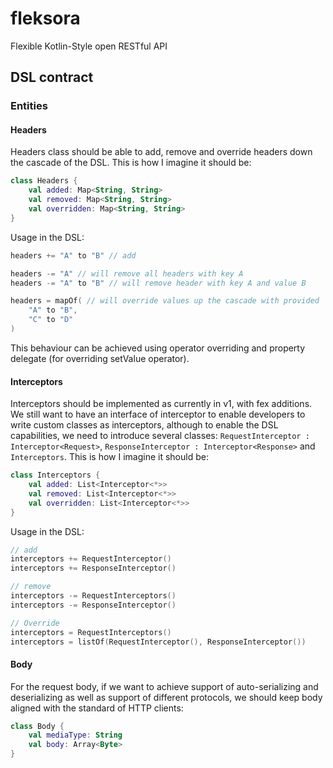 # fleksora
Flexible Kotlin-Style open RESTful API

## DSL contract

### Entities

#### Headers
Headers class should be able to add, remove and override headers down the cascade of the DSL.
This is how I imagine it should be:
```kotlin
class Headers {
    val added: Map<String, String>
    val removed: Map<String, String>
    val overridden: Map<String, String>
}
```
Usage in the DSL:
```kotlin
headers += "A" to "B" // add

headers -= "A" // will remove all headers with key A
headers -= "A" to "B" // will remove header with key A and value B

headers = mapOf( // will override values up the cascade with provided
    "A" to "B",
    "C" to "D"
)
```
This behaviour can be achieved using operator overriding and property delegate (for overriding setValue operator).

#### Interceptors
Interceptors should be implemented as currently in v1, with fex additions. We still want to have an interface of
interceptor to enable developers to write custom classes as interceptors, although to enable the DSL capabilities,
we need to introduce several classes: `RequestInterceptor : Interceptor<Request>`, `ResponseInterceptor : Interceptor<Response>`
and `Interceptors`.
This is how I imagine it should be:
```kotlin
class Interceptors {
    val added: List<Interceptor<*>>
    val removed: List<Interceptor<*>>
    val overridden: List<Interceptor<*>>
}
```
Usage in the DSL:
```kotlin
// add
interceptors += RequestInterceptor() 
interceptors += ResponseInterceptor()

// remove
interceptors -= RequestInterceptors()
interceptors -= ResponseInterceptor()

// Override
interceptors = RequestInterceptors()
interceptors = listOf(RequestInterceptor(), ResponseInterceptor())
```

#### Body
For the request body, if we want to achieve support of auto-serializing and deserializing as well as support of different
protocols, we should keep body aligned with the standard of HTTP clients:
```kotlin
class Body {
    val mediaType: String
    val body: Array<Byte>
}
```